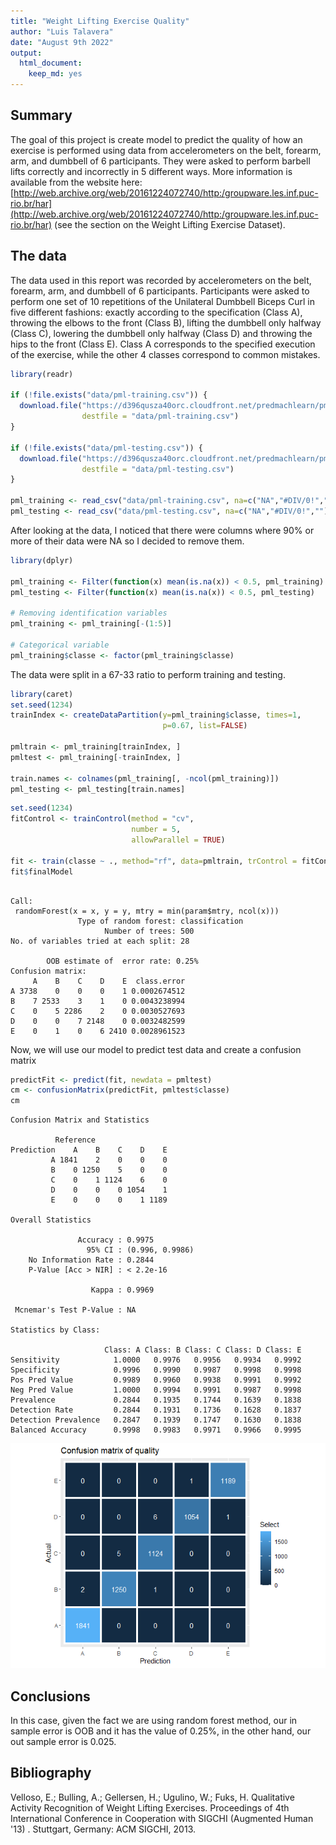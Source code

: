 ```yaml
---
title: "Weight Lifting Exercise Quality"
author: "Luis Talavera"
date: "August 9th 2022"
output: 
  html_document:
    keep_md: yes
---
```




## Summary
The goal of this project is create model to predict the quality of how an exercise is performed using data from accelerometers on the belt, forearm, arm, and dumbbell of 6 participants. They were asked to perform barbell lifts correctly and incorrectly in 5 different ways. More information is available from the website here: [http://web.archive.org/web/20161224072740/http:/groupware.les.inf.puc-rio.br/har](http://web.archive.org/web/20161224072740/http:/groupware.les.inf.puc-rio.br/har) (see the section on the Weight Lifting Exercise Dataset).

## The data

The data used in this report was recorded by accelerometers on the belt, forearm, arm, and dumbbell of 6 participants. Participants were asked to perform one set of 10 repetitions of the Unilateral Dumbbell Biceps Curl in five different fashions:
exactly according to the specification (Class A), throwing the elbows to the
front (Class B), lifting the dumbbell only halfway (Class C), lowering the 
dumbbell only halfway (Class D) and throwing the hips to the front (Class E).
Class A corresponds to the specified execution of the exercise, while the other 4
classes correspond to common mistakes.


```r
library(readr)

if (!file.exists("data/pml-training.csv")) {
  download.file("https://d396qusza40orc.cloudfront.net/predmachlearn/pml-training.csv",
                destfile = "data/pml-training.csv")
}

if (!file.exists("data/pml-testing.csv")) {
  download.file("https://d396qusza40orc.cloudfront.net/predmachlearn/pml-testing.csv",
                destfile = "data/pml-testing.csv")
}

pml_training <- read_csv("data/pml-training.csv", na=c("NA","#DIV/0!",""))
pml_testing <- read_csv("data/pml-testing.csv", na=c("NA","#DIV/0!",""))
```

After looking at the data, I noticed that there were columns where 90% or more of
their data were NA so I decided to remove them.


```r
library(dplyr)

pml_training <- Filter(function(x) mean(is.na(x)) < 0.5, pml_training)
pml_testing <- Filter(function(x) mean(is.na(x)) < 0.5, pml_testing)

# Removing identification variables
pml_training <- pml_training[-(1:5)]

# Categorical variable
pml_training$classe <- factor(pml_training$classe)
```

The data were split in a 67-33 ratio to perform training and testing.





```r
library(caret)
set.seed(1234)
trainIndex <- createDataPartition(y=pml_training$classe, times=1, 
                                  p=0.67, list=FALSE)

pmltrain <- pml_training[trainIndex, ]
pmltest <- pml_training[-trainIndex, ]

train.names <- colnames(pml_training[, -ncol(pml_training)])
pml_testing <- pml_testing[train.names]
```


```r
set.seed(1234)
fitControl <- trainControl(method = "cv",
                           number = 5,
                           allowParallel = TRUE)

fit <- train(classe ~ ., method="rf", data=pmltrain, trControl = fitControl)
fit$finalModel
```

```

Call:
 randomForest(x = x, y = y, mtry = min(param$mtry, ncol(x))) 
               Type of random forest: classification
                     Number of trees: 500
No. of variables tried at each split: 28

        OOB estimate of  error rate: 0.25%
Confusion matrix:
     A    B    C    D    E  class.error
A 3738    0    0    0    1 0.0002674512
B    7 2533    3    1    0 0.0043238994
C    0    5 2286    2    0 0.0030527693
D    0    0    7 2148    0 0.0032482599
E    0    1    0    6 2410 0.0028961523
```

Now, we will use our model to predict test data and create a confusion matrix


```r
predictFit <- predict(fit, newdata = pmltest)
cm <- confusionMatrix(predictFit, pmltest$classe)
cm
```

```
Confusion Matrix and Statistics

          Reference
Prediction    A    B    C    D    E
         A 1841    2    0    0    0
         B    0 1250    5    0    0
         C    0    1 1124    6    0
         D    0    0    0 1054    1
         E    0    0    0    1 1189

Overall Statistics
                                         
               Accuracy : 0.9975         
                 95% CI : (0.996, 0.9986)
    No Information Rate : 0.2844         
    P-Value [Acc > NIR] : < 2.2e-16      
                                         
                  Kappa : 0.9969         
                                         
 Mcnemar's Test P-Value : NA             

Statistics by Class:

                     Class: A Class: B Class: C Class: D Class: E
Sensitivity            1.0000   0.9976   0.9956   0.9934   0.9992
Specificity            0.9996   0.9990   0.9987   0.9998   0.9998
Pos Pred Value         0.9989   0.9960   0.9938   0.9991   0.9992
Neg Pred Value         1.0000   0.9994   0.9991   0.9987   0.9998
Prevalence             0.2844   0.1935   0.1744   0.1639   0.1838
Detection Rate         0.2844   0.1931   0.1736   0.1628   0.1837
Detection Prevalence   0.2847   0.1939   0.1747   0.1630   0.1838
Balanced Accuracy      0.9998   0.9983   0.9971   0.9966   0.9995
```
![](index_files/figure-html/heatmap-1.png)<!-- -->






## Conclusions 

In this case, given the fact we are using random forest method, our in sample error is OOB and it has the value of 0.25%, in the other hand, our out sample error is 0.025.


## Bibliography

Velloso, E.; Bulling, A.; Gellersen, H.; Ugulino, W.; Fuks, H. Qualitative Activity Recognition of Weight Lifting Exercises. Proceedings of 4th International Conference in Cooperation with SIGCHI (Augmented Human '13) . Stuttgart, Germany: ACM SIGCHI, 2013.

